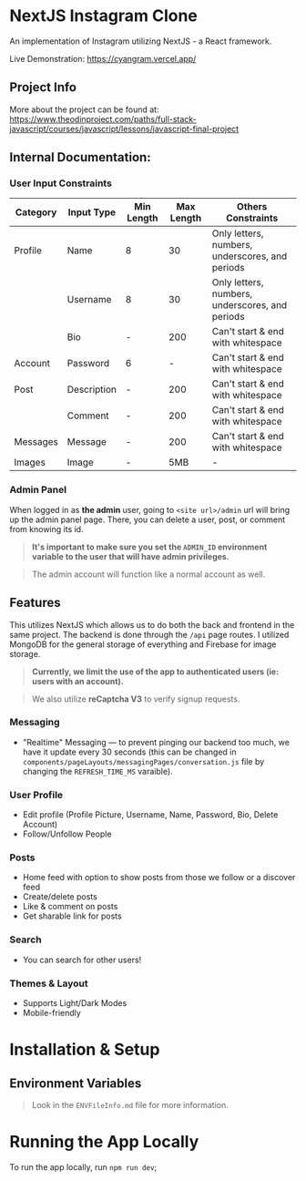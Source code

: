 # NextJS Instagram Clone

An implementation of Instagram utilizing NextJS - a React framework.

Live Demonstration: https://cyangram.vercel.app/ 

## Project Info

More about the project can be found at: https://www.theodinproject.com/paths/full-stack-javascript/courses/javascript/lessons/javascript-final-project

## Internal Documentation:

### User Input Constraints

| Category | Input Type  | Min Length | Max Length | Others Constraints                              |
| -------- | ----------- | ---------- | ---------- | ----------------------------------------------- |
| Profile  | Name        | 8          | 30         | Only letters, numbers, underscores, and periods |
|          | Username    | 8          | 30         | Only letters, numbers, underscores, and periods |
|          | Bio         | -          | 200        | Can't start & end with whitespace               |
| Account  | Password    | 6          | -          | Can't start & end with whitespace               |
| Post     | Description | -          | 200        | Can't start & end with whitespace               |
|          | Comment     | -          | 200        | Can't start & end with whitespace               |
| Messages | Message     | -          | 200        | Can't start & end with whitespace               |
| Images   | Image       | -          | 5MB        | -                                               |

### Admin Panel

When logged in as **the admin** user, going to `<site url>/admin` url will bring up the admin panel page. There, you can delete a user, post, or comment from knowing its id.

> **It's important to make sure you set the `ADMIN_ID` environment variable to the user that will have admin privileges.**

> The admin account will function like a normal account as well.

## Features

This utilizes NextJS which allows us to do both the back and frontend in the same project. The backend is done through the `/api` page routes. I utilized MongoDB for the general storage of everything and Firebase for image storage.

> **Currently, we limit the use of the app to authenticated users (ie: users with an account).**

> We also utilize **reCaptcha V3** to verify signup requests.

### Messaging

- "Realtime" Messaging — to prevent pinging our backend too much, we have it update every 30 seconds (this can be changed in `components/pageLayouts/messagingPages/conversation.js` file by changing the `REFRESH_TIME_MS` varaible).

### User Profile

- Edit profile (Profile Picture, Username, Name, Password, Bio, Delete Account)
- Follow/Unfollow People

### Posts

- Home feed with option to show posts from those we follow or a discover feed
- Create/delete posts
- Like & comment on posts
- Get sharable link for posts

### Search

- You can search for other users!

### Themes & Layout

- Supports Light/Dark Modes
- Mobile-friendly

# Installation & Setup

## Environment Variables

> Look in the `ENVFileInfo.md` file for more information.

# Running the App Locally

To run the app locally, run `npm run dev`;
